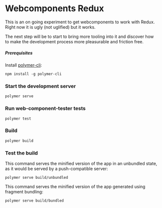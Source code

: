 # Webcomponents Redux

This is an on going experiment to get webcomponents to work with Redux. Right now it is ugly (not uglified) but it works. 

The next step will be to start to bring more tooling into it and discover how to make the development process more pleasurable and friction free. 


##### Prerequisites

Install [polymer-cli](https://github.com/Polymer/polymer-cli):

    npm install -g polymer-cli

### Start the development server

    polymer serve

### Run web-component-tester tests

    polymer test

### Build

    polymer build

### Test the build

This command serves the minified version of the app in an unbundled state, as it would be served by a push-compatible server:

    polymer serve build/unbundled
    
This command serves the minified version of the app generated using fragment bundling:

    polymer serve build/bundled
